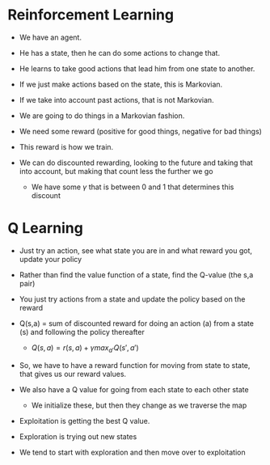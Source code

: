 # Reinforcement Learning

- We have an agent.
- He has a state, then he can do some actions to change that.
- He learns to take good actions that lead him from one state to another.

- If we just make actions based on the state, this is Markovian.
- If we take into account past actions, that is not Markovian.
- We are going to do things in a Markovian fashion.

- We need some reward (positive for good things, negative for bad things)
- This reward is how we train.
- We can do discounted rewarding, looking to the future and taking that into account, but making that count less the further we go
    - We have some $\gamma$ that is between 0 and 1 that determines this discount

# Q Learning

- Just try an action, see what state you are in and what reward you got, update your policy
- Rather than find the value function of a state, find the Q-value (the s,a pair)
- You just try actions from a state and update the policy based on the reward
- Q(s,a) = sum of discounted reward for doing an action (a) from a state (s) and following the policy thereafter
    - $Q(s,a)=r(s,a)+\gamma max_{a'}Q(s',a')$
- So, we have to have a reward function for moving from state to state, that gives us our reward values.
- We also have a Q value for going from each state to each other state
    - We initialize these, but then they change as we traverse the map

- Exploitation is getting the best Q value.
- Exploration is trying out new states
- We tend to start with exploration and then move over to exploitation


